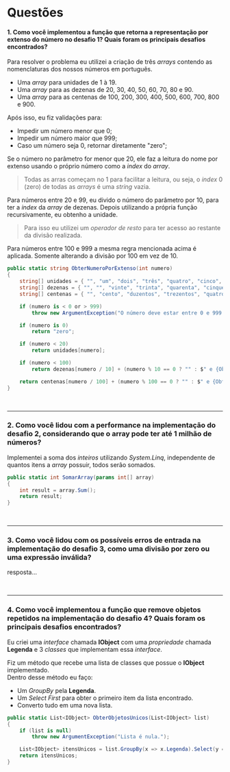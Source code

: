 # Questões

#### 1. Como você implementou a função que retorna a representação por extenso do número no desafio 1? Quais foram os principais desafios encontrados?

Para resolver o problema eu utilizei a criação de três _arrays_ contendo as nomenclaturas dos nossos números em português.

- Uma _array_ para unidades de 1 à 19.
- Uma _array_ para as dezenas de 20, 30, 40, 50, 60, 70, 80 e 90.
- Uma _array_ para as centenas de 100, 200, 300, 400, 500, 600, 700, 800 e 900.

Após isso, eu fiz validações para:
- Impedir um número menor que 0;
- Impedir um número maior que 999;
- Caso um número seja 0, retornar diretamente "zero";


Se o número no parâmetro for menor que 20, ele faz a leitura do nome por extenso usando o próprio número como a _index_ do _array_.

> Todas as arras começam no 1 para facilitar a leitura, ou seja, o _index_ 0 (zero) de todas as _arrays_ é uma _string_ vazia.

Para números entre 20 e 99, eu divido o número do parâmetro por 10, para ter a _index_ da _array_ de dezenas.
Depois utilizando a própria função recursivamente, eu obtenho a unidade.

> Para isso eu utilizei um _operador de resto_ para ter acesso ao restante da divisão realizada.

Para números entre 100 e 999 a mesma regra mencionada acima é aplicada. Somente alterando a divisão por 100 em vez de 10.

```csharp
public static string ObterNumeroPorExtenso(int numero)
{
    string[] unidades = { "", "um", "dois", "três", "quatro", "cinco", "seis", "sete", "oito", "nove", "dez", "onze", "doze", "treze", "quatorze", "quinze", "dezesseis", "dezessete", "dezoito", "dezenove" };
    string[] dezenas = { "", "", "vinte", "trinta", "quarenta", "cinquenta", "sessenta", "setenta", "oitenta", "noventa" };
    string[] centenas = { "", "cento", "duzentos", "trezentos", "quatrocentos", "quinhentos", "seiscentos", "setecentos", "oitocentos", "novecentos" };

    if (numero is < 0 or > 999)
        throw new ArgumentException("O número deve estar entre 0 e 999.");

    if (numero is 0)
        return "zero";

    if (numero < 20)
        return unidades[numero];

    if (numero < 100)
        return dezenas[numero / 10] + (numero % 10 == 0 ? "" : $" e {ObterNumeroPorExtenso(numero % 10)}");

    return centenas[numero / 100] + (numero % 100 == 0 ? "" : $" e {ObterNumeroPorExtenso(numero % 100)}");
}
```
<br />
<hr />

### 2. Como você lidou com a performance na implementação do desafio 2, considerando que o array pode ter até 1 milhão de números?

Implementei a soma dos _inteiros_ utilizando _System.Linq_, independente de quantos itens a _array_ possuir, todos serão somados.

```csharp
public static int SomarArray(params int[] array)
{
    int result = array.Sum();
    return result;
}
```

<br />
<hr />

### 3. Como você lidou com os possíveis erros de entrada na implementação do desafio 3, como uma divisão por zero ou uma expressão inválida?

resposta...

<br />
<hr />

### 4. Como você implementou a função que remove objetos repetidos na implementação do desafio 4? Quais foram os principais desafios encontrados?

Eu criei uma _interface_ chamada **IObject** com uma _propriedade_ chamada **Legenda** e 3 _classes_ que implementam essa _interface_.

Fiz um método que recebe uma lista de classes que possue o **IObject** implementado.
<br>
Dentro desse método eu faço:
- Um _GroupBy_ pela **Legenda**.
- Um _Select_ _First_ para obter o primeiro item da lista encontrado.
- Converto tudo em uma nova lista.


```csharp
public static List<IObject> ObterObjetosUnicos(List<IObject> list)
{
    if (list is null)
        throw new ArgumentException("Lista é nula.");

    List<IObject> itensUnicos = list.GroupBy(x => x.Legenda).Select(y => y.First()).ToList();
    return itensUnicos;
}
```